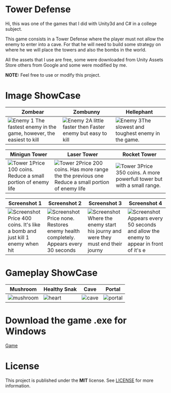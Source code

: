 # Tower Defense 

Hi, this was one of the games that I did with Unity3d and C# in a college subject.

This game consists in a Tower Defense where the player must not allow the enemy to enter into a cave. For that he will need to build some strategy on where he we will place the towers and also the bombs in the world.

All the assets that I use are free, some were downloaded from Unity Assets Store others from Google and some were modified by me.

**NOTE:** Feel free to use or modify this project.

# Image ShowCase 

| Zombear| Zombunny |Hellephant|
|--|--|--|
| ![Enemy 1](https://github.com/Seeebas/Tower-Defense/blob/master/GameImages/enemyRosa.png?raw=true) The fastest enemy in the game, however, the easiest to kill|![Enemy 2](https://github.com/Seeebas/Tower-Defense/blob/master/GameImages/enemyAzul.png?raw=true)A little faster then Faster enemy but easy to kill|![Enemy 3](https://github.com/Seeebas/Tower-Defense/blob/master/GameImages/enemyAmarelo.png?raw=true)The slowest and toughest enemy in the game.

| Minigun Tower| Laser Tower |Rocket Tower|
|--|--|--|
| ![Tower 1](https://github.com/Seeebas/Tower-Defense/blob/master/GameImages/StandardTurretIcon.png?raw=true)Price 100 coins. Reduce a small portion of enemy life|![Tower 2](https://github.com/Seeebas/Tower-Defense/blob/master/GameImages/LaserBeamerIcon.png?raw=true)Price 200 coins. Has more range the the previous one Reduce a small portion of enemy life|![Tower 3](https://github.com/Seeebas/Tower-Defense/blob/master/GameImages/MissileLauncherIcon.png?raw=true)Price 350 coins. A more powerfull tower but with a small range.

| Screenshot 1 | Screenshot 2| Screenshot 3 | Screenshot 4 |
|--|--|--|--|
| ![Screenshot](https://github.com/Seeebas/Tower-Defense/blob/master/GameImages/Bomb.png?raw=true)Price 400 coins. It's like a bomb and just kill 1 enemy when hit|![Screenshot](https://github.com/Seeebas/Tower-Defense/blob/master/GameImages/heart.png?raw=true)Price none. Restores enemy health completely. Appears every 30 seconds|![Screenshot](https://github.com/Seeebas/Tower-Defense/blob/master/GameImages/cavern.png?raw=true)Where the enemy start his journy and were they must end their journy|![Screenshot](https://github.com/Seeebas/Tower-Defense/blob/master/GameImages/portal.png?raw=true) Appears every 50 seconds and allow the enemy to appear in front of it's e

# Gameplay ShowCase 

| Mushroom | Healthy Snak| Cave | Portal |
|--|--|--|--|
| ![mushroom](https://github.com/Seeebas/Tower-Defense/blob/master/GameImages/print1.png?raw=true)|![heart](https://github.com/Seeebas/Tower-Defense/blob/master/GameImages/print2.png?raw=true)|![cave](https://github.com/Seeebas/Tower-Defense/blob/master/GameImages/print3.png?raw=true)|![portal](https://github.com/Seeebas/Tower-Defense/blob/master/GameImages/print4.png?raw=true)

# Download the game .exe for Windows
[Game](https://github.com/Seeebas/TowerDefense/blob/master/Windows.zip)

# License

This project is published under the **MIT** license. See [LICENSE](https://opensource.org/licenses/MIT) for more information.
